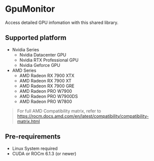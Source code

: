 # GpuMonitor
Access detailed GPU infomation with this shared library.

## Supported platform
- Nvidia Series
  - Nvidia Datacenter GPU
  - Nvidia RTX Professional GPU
  - Nvidia Geforce GPU
- AMD Series
  - AMD Radeon RX 7900 XTX
  - AMD Radeon RX 7900 XT
  - AMD Radeon RX 7900 GRE
  - AMD Radeon PRO W7900
  - AMD Radeon PRO W7900DS
  - AMD Radeon PRO W7800

> For full AMD Compatibility matrix, refer to https://rocm.docs.amd.com/en/latest/compatibility/compatibility-matrix.html

## Pre-requirements
- Linux System required
- CUDA or ROCm 6.1.3 (or newer)
